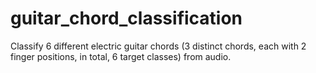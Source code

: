 # guitar_chord_classification
Classify 6 different electric guitar chords (3 distinct chords, each with 2 finger positions, in total, 6 target classes) from audio.

